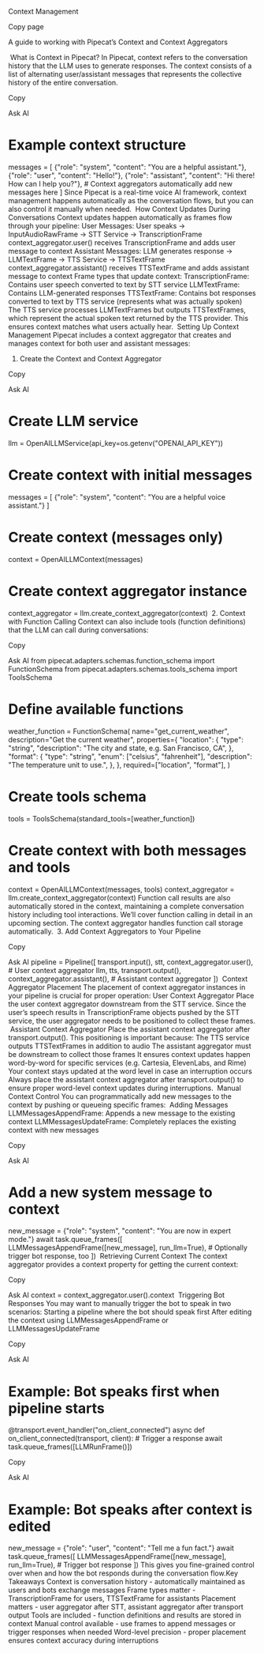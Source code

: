 Context Management

Copy page

A guide to working with Pipecat’s Context and Context Aggregators

​
What is Context in Pipecat?
In Pipecat, context refers to the conversation history that the LLM uses to generate responses. The context consists of a list of alternating user/assistant messages that represents the collective history of the entire conversation.

Copy

Ask AI
# Example context structure
messages = [
    {"role": "system", "content": "You are a helpful assistant."},
    {"role": "user", "content": "Hello!"},
    {"role": "assistant", "content": "Hi there! How can I help you?"},
    # Context aggregators automatically add new messages here
]
Since Pipecat is a real-time voice AI framework, context management happens automatically as the conversation flows, but you can also control it manually when needed.
​
How Context Updates During Conversations
Context updates happen automatically as frames flow through your pipeline:
User Messages:
 User speaks → InputAudioRawFrame → STT Service → TranscriptionFrame
 context_aggregator.user() receives TranscriptionFrame and adds user message to context
Assistant Messages:
 LLM generates response → LLMTextFrame → TTS Service → TTSTextFrame
 context_aggregator.assistant() receives TTSTextFrame and adds assistant message to context
Frame types that update context:
TranscriptionFrame: Contains user speech converted to text by STT service
LLMTextFrame: Contains LLM-generated responses
TTSTextFrame: Contains bot responses converted to text by TTS service (represents what was actually spoken)
The TTS service processes LLMTextFrames but outputs TTSTextFrames, which represent the actual spoken text returned by the TTS provider. This ensures context matches what users actually hear.
​
Setting Up Context Management
Pipecat includes a context aggregator that creates and manages context for both user and assistant messages:
​
1. Create the Context and Context Aggregator

Copy

Ask AI
# Create LLM service
llm = OpenAILLMService(api_key=os.getenv("OPENAI_API_KEY"))

# Create context with initial messages
messages = [
    {"role": "system", "content": "You are a helpful voice assistant."}
]

# Create context (messages only)
context = OpenAILLMContext(messages)

# Create context aggregator instance
context_aggregator = llm.create_context_aggregator(context)
​
2. Context with Function Calling
Context can also include tools (function definitions) that the LLM can call during conversations:

Copy

Ask AI
from pipecat.adapters.schemas.function_schema import FunctionSchema
from pipecat.adapters.schemas.tools_schema import ToolsSchema

# Define available functions
weather_function = FunctionSchema(
    name="get_current_weather",
    description="Get the current weather",
    properties={
        "location": {
            "type": "string",
            "description": "The city and state, e.g. San Francisco, CA",
        },
        "format": {
            "type": "string",
            "enum": ["celsius", "fahrenheit"],
            "description": "The temperature unit to use.",
        },
    },
    required=["location", "format"],
)

# Create tools schema
tools = ToolsSchema(standard_tools=[weather_function])

# Create context with both messages and tools
context = OpenAILLMContext(messages, tools)
context_aggregator = llm.create_context_aggregator(context)
Function call results are also automatically stored in the context, maintaining a complete conversation history including tool interactions.
We’ll cover function calling in detail in an upcoming section. The context aggregator handles function call storage automatically.
​
3. Add Context Aggregators to Your Pipeline

Copy

Ask AI
pipeline = Pipeline([
    transport.input(),
    stt,
    context_aggregator.user(),      # User context aggregator
    llm,
    tts,
    transport.output(),
    context_aggregator.assistant(), # Assistant context aggregator
])
​
Context Aggregator Placement
The placement of context aggregator instances in your pipeline is crucial for proper operation:
​
User Context Aggregator
Place the user context aggregator downstream from the STT service. Since the user’s speech results in TranscriptionFrame objects pushed by the STT service, the user aggregator needs to be positioned to collect these frames.
​
Assistant Context Aggregator
Place the assistant context aggregator after transport.output(). This positioning is important because:
The TTS service outputs TTSTextFrames in addition to audio
The assistant aggregator must be downstream to collect those frames
It ensures context updates happen word-by-word for specific services (e.g. Cartesia, ElevenLabs, and Rime)
Your context stays updated at the word level in case an interruption occurs
Always place the assistant context aggregator after transport.output() to ensure proper word-level context updates during interruptions.
​
Manual Context Control
You can programmatically add new messages to the context by pushing or queueing specific frames:
​
Adding Messages
LLMMessagesAppendFrame: Appends a new message to the existing context
LLMMessagesUpdateFrame: Completely replaces the existing context with new messages

Copy

Ask AI
# Add a new system message to context
new_message = {"role": "system", "content": "You are now in expert mode."}
await task.queue_frames([
    LLMMessagesAppendFrame([new_message], run_llm=True), # Optionally trigger bot response, too
])
​
Retrieving Current Context
The context aggregator provides a context property for getting the current context:

Copy

Ask AI
context = context_aggregator.user().context
​
Triggering Bot Responses
You may want to manually trigger the bot to speak in two scenarios:
Starting a pipeline where the bot should speak first
After editing the context using LLMMessagesAppendFrame or LLMMessagesUpdateFrame

Copy

Ask AI
# Example: Bot speaks first when pipeline starts
@transport.event_handler("on_client_connected")
async def on_client_connected(transport, client):
    # Trigger a response
    await task.queue_frames([LLMRunFrame()])

Copy

Ask AI
# Example: Bot speaks after context is edited
new_message = {"role": "user", "content": "Tell me a fun fact."}
await task.queue_frames([
    LLMMessagesAppendFrame([new_message], run_llm=True), # Trigger bot response
])
This gives you fine-grained control over when and how the bot responds during the conversation flow.
​
Key Takeaways
Context is conversation history - automatically maintained as users and bots exchange messages
Frame types matter - TranscriptionFrame for users, TTSTextFrame for assistants
Placement matters - user aggregator after STT, assistant aggregator after transport output
Tools are included - function definitions and results are stored in context
Manual control available - use frames to append messages or trigger responses when needed
Word-level precision - proper placement ensures context accuracy during interruptions
​
